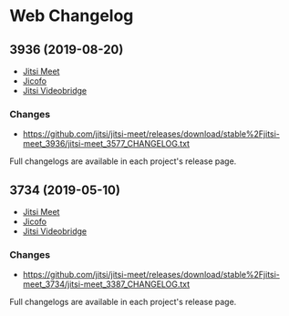 # Web Changelog

## 3936 (2019-08-20)

- [Jitsi Meet](https://github.com/jitsi/jitsi-meet/releases/tag/stable/jitsi-meet_3936)
- [Jicofo](https://github.com/jitsi/jicofo/releases/tag/stable/jitsi-meet_3936)
- [Jitsi Videobridge](https://github.com/jitsi/jitsi-videobridge/releases/tag/stable/jitsi-meet_3936)

### Changes

- https://github.com/jitsi/jitsi-meet/releases/download/stable%2Fjitsi-meet_3936/jitsi-meet_3577_CHANGELOG.txt

Full changelogs are available in each project's release page.

## 3734 (2019-05-10)

- [Jitsi Meet](https://github.com/jitsi/jitsi-meet/releases/tag/stable/jitsi-meet_3734)
- [Jicofo](https://github.com/jitsi/jicofo/releases/tag/stable/jitsi-meet_3734)
- [Jitsi Videobridge](https://github.com/jitsi/jitsi-videobridge/releases/tag/stable/jitsi-meet_3734)

### Changes

- https://github.com/jitsi/jitsi-meet/releases/download/stable%2Fjitsi-meet_3734/jitsi-meet_3387_CHANGELOG.txt

Full changelogs are available in each project's release page.

